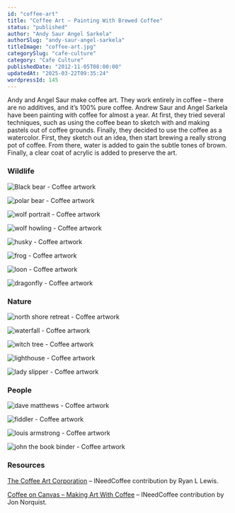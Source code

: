```yaml
---
id: "coffee-art"
title: "Coffee Art – Painting With Brewed Coffee"
status: "published"
author: "Andy Saur Angel Sarkela"
authorSlug: "andy-saur-angel-sarkela"
titleImage: "coffee-art.jpg"
categorySlug: "cafe-culture"
category: "Cafe Culture"
publishedDate: "2012-11-05T08:00:00"
updatedAt: "2025-03-22T09:35:24"
wordpressId: 145
---
```


Andy and Angel Saur make coffee art. They work entirely in coffee – there are no additives, and it’s 100% pure coffee. Andrew Saur and Angel Sarkela have been painting with coffee for almost a year. At first, they tried several techniques, such as using the coffee bean to sketch with and making pastels out of coffee grounds. Finally, they decided to use the coffee as a watercolor. First, they sketch out an idea, then start brewing a really strong pot of coffee. From there, water is added to gain the subtle tones of brown. Finally, a clear coat of acrylic is added to preserve the art.

### Wildlife

![Black bear - Coffee artwork](black_bear1.jpg)

![polar bear - Coffee artwork](polar_bear.jpg)

![wolf portrait - Coffee artwork](wolf_portrait.jpg)

![wolf howling - Coffee artwork](wolf_howling.jpg)

![husky - Coffee artwork](bristol.jpg)

![frog - Coffee artwork](frog.jpg)

![loon - Coffee artwork](loon.jpg)

![dragonfly - Coffee artwork](dragonfly.jpg)

### Nature

![north shore retreat - Coffee artwork](north_shore_retreat.jpg)

![waterfall - Coffee artwork](waterfall.jpg)

![witch tree - Coffee artwork](witch_tree.jpg)

![lighthouse - Coffee artwork](lighthouse.jpg)

![lady slipper - Coffee artwork](lady_slipper.jpg)

### People

![dave matthews - Coffee artwork](dave_matthews.jpg)

![fiddler - Coffee artwork](fiddler.jpg)

![louis armstrong - Coffee artwork](louis_armstrong.jpg)

![john the book binder - Coffee artwork](john_the_book_binder.jpg)

### Resources

[The Coffee Art Corporation](/the-coffee-art-corporation/) – INeedCoffee contribution by Ryan L Lewis.

[Coffee on Canvas – Making Art With Coffee](/coffee-canvas-making-art-coffee/) – INeedCoffee contribution by Jon Norquist.
